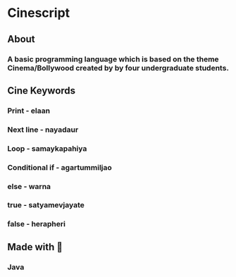 # Cinescript
## About
### A basic programming language which is based on the theme Cinema/Bollywood created by by four undergraduate students.
## Cine Keywords
### Print - elaan
### Next line - nayadaur
### Loop - samaykapahiya
### Conditional if - agartummiljao
### else - warna
### true - satyamevjayate
### false - herapheri
## Made with :blue_heart:
### Java



